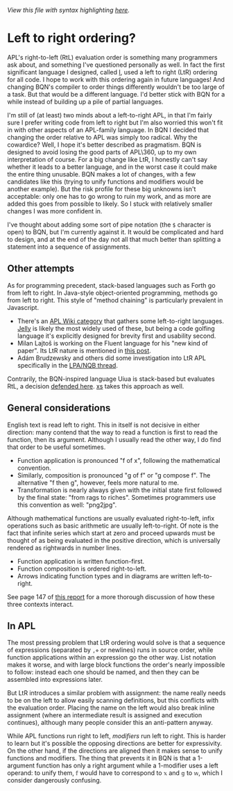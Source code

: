 *View this file with syntax highlighting [here](https://mlochbaum.github.io/BQN/commentary/ltr.html).*

# Left to right ordering?

APL's right-to-left (RtL) evaluation order is something many programmers ask about, and something I've questioned personally as well. In fact the first significant language I designed, called [I](https://github.com/mlochbaum/ILanguage), used a left to right (LtR) ordering for all code. I hope to work with this ordering again in future languages! And changing BQN's compiler to order things differently wouldn't be too large of a task. But that would be a different language. I'd better stick with BQN for a while instead of building up a pile of partial languages.

I'm still of (at least) two minds about a left-to-right APL, in that I'm fairly sure I prefer writing code from left to right but I'm also worried this won't fit in with other aspects of an APL-family language. In BQN I decided that changing the order relative to APL was simply too radical. Why the cowardice? Well, I hope it's better described as pragmatism. BQN is designed to avoid losing the good parts of APL\360, up to my own interpretation of course. For a big change like LtR, I honestly can't say whether it leads to a better language, and in the worst case it could make the entire thing unusable. BQN makes a lot of changes, with a few candidates like this (trying to unify functions and modifiers would be another example). But the risk profile for these big unknowns isn't acceptable: only one has to go wrong to ruin my work, and as more are added this goes from possible to likely. So I stuck with relatively smaller changes I was more confident in.

I've thought about adding some sort of pipe notation (the `$` character is open) to BQN, but I'm currently against it. It would be complicated and hard to design, and at the end of the day not all that much better than splitting a statement into a sequence of assignments.

## Other attempts

As for programming precedent, stack-based languages such as Forth go from left to right. In Java-style object-oriented programming, methods go from left to right. This style of "method chaining" is particularly prevalent in Javascript.

- There's an [APL Wiki category](https://aplwiki.com/wiki/Category:Left_to_right) that gathers some left-to-right languages. [Jelly](https://github.com/DennisMitchell/jellylanguage) is likely the most widely used of these, but being a code golfing language it's explicitly designed for brevity first and usability second.
- Milan Lajtoš is working on the Fluent language for his "new kind of paper". Its LtR nature is mentioned in [this post](https://mlajtos.mu/posts/new-kind-of-paper-2).
- Adám Brudzewsky and others did some investigation into LtR APL specifically in the [LPA/NQB thread](https://topanswers.xyz/apl?q=1660).

Contrarily, the BQN-inspired language Uiua is stack-based but evaluates RtL, a decision [defended here](https://www.uiua.org/rtl). [xs](https://aplwiki.com/wiki/Xs) takes this approach as well.

## General considerations

English text is read left to right. This in itself is not decisive in either direction: many contend that the way to read a function is first to read the function, then its argument. Although I usually read the other way, I do find that order to be useful sometimes.

- Function application is pronounced "f of x", following the mathematical convention.
- Similarly, composition is pronounced "g of f" or "g compose f". The alternative "f then g", however, feels more natural to me.
- Transformation is nearly always given with the initial state first followed by the final state: "from rags to riches". Sometimes programmers use this convention as well: "png2jpg".

Although mathematical functions are usually evaluated right-to-left, infix operations such as basic arithmetic are usually left-to-right. Of note is the fact that infinite series which start at zero and proceed upwards must be thought of as being evaluated in the positive direction, which is universally rendered as rightwards in number lines.

- Function application is written function-first.
- Function composition is ordered right-to-left.
- Arrows indicating function types and in diagrams are written left-to-right.

See page 147 of [this report](http://www.hpl.hp.com/techreports/Compaq-DEC/SRC-RR-169.pdf) for a more thorough discussion of how these three contexts interact.

## In APL

The most pressing problem that LtR ordering would solve is that a sequence of expressions (separated by `,⋄` or newlines) runs in source order, while function applications within an expression go the other way. List notation makes it worse, and with large block functions the order's nearly impossible to follow: instead each one should be named, and then they can be assembled into expressions later.

But LtR introduces a similar problem with assignment: the name really needs to be on the left to allow easily scanning definitions, but this conflicts with the evaluation order. Placing the name on the left would also break inline assignment (where an intermediate result is assigned and execution continues), although many people consider this an anti-pattern anyway.

While APL functions run right to left, *modifiers* run left to right. This is harder to learn but it's possible the opposing directions are better for expressivity. On the other hand, if the directions are aligned then it makes sense to unify functions and modifiers. The thing that prevents it in BQN is that a 1-argument function has only a right argument while a 1-modifier uses a left operand: to unify them, `𝕗` would have to correspond to `𝕩` and `𝕘` to `𝕨`, which I consider dangerously confusing.
